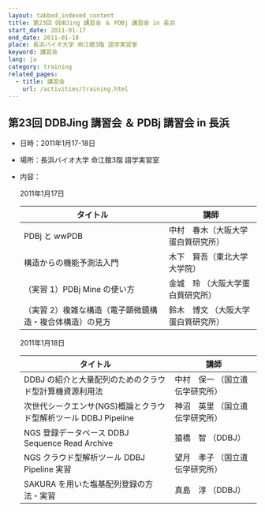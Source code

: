 ```yaml
---
layout: tabbed_indexed_content
title: 第23回 DDBJing 講習会 ＆ PDBj 講習会 in 長浜
start_date: 2011-01-17
end_date: 2011-01-18
place: 長浜バイオ大学 命江館3階 語学実習室
keyword: 講習会
lang: ja
category: training
related_pages:
  - title: 講習会
    url: /activities/training.html
---
```


## 第23回 DDBJing 講習会 ＆ PDBj 講習会 in 長浜 <a name="23"></a>

-   日時：2011年1月17-18日

-   場所：長浜バイオ大学 命江館3階 語学実習室

-   内容：

    2011年1月17日

    | タイトル | 講師 |
    |----|----|
    | PDBj と wwPDB | 中村　春木（大阪大学蛋白質研究所）  |
    | 構造からの機能予測法入門 | 木下　賢吾（東北大学大学院） |
    | （実習 1）PDBj Mine の使い方 | 金城　玲 （大阪大学蛋白質研究所） |
    | （実習 2）複雑な構造（電子顕微鏡構造・複合体構造）の見方 | 鈴木　博文 （大阪大学蛋白質研究所） |

    2011年1月18日

    | タイトル | 講師 |
    |----|----|
    | DDBJ の紹介と大量配列のためのクラウド型計算機資源利用法 | 中村　保一 （国立遺伝学研究所） |
    | 次世代シークエンサ(NGS)概論とクラウド型解析ツール DDBJ Pipeline | 神沼　英里 （国立遺伝学研究所） |
    | NGS 登録データベース DDBJ Sequence Read Archive | 猿橋　智 （DDBJ） |
    | NGS クラウド型解析ツール DDBJ Pipeline 実習 | 望月　孝子 （国立遺伝学研究所） |
    | SAKURA を用いた塩基配列登録の方法・実習 | 真島　淳 （DDBJ） |
